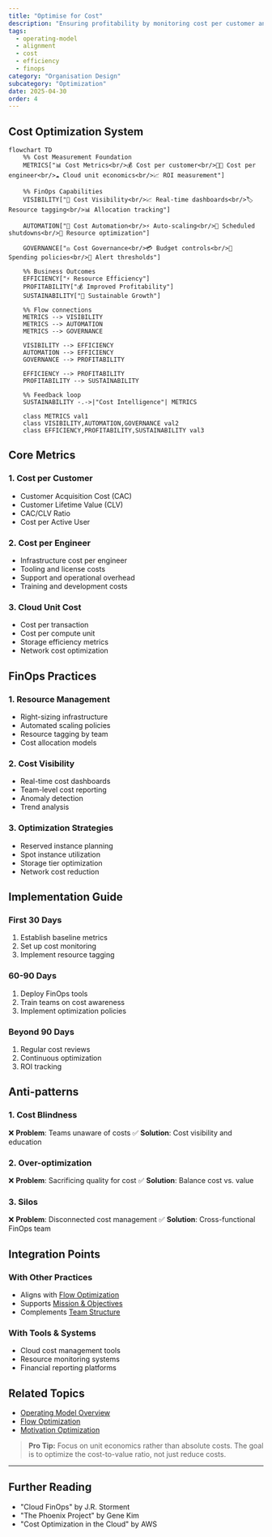 ```yaml
---
title: "Optimise for Cost"
description: "Ensuring profitability by monitoring cost per customer and per engineer."
tags:
  - operating-model
  - alignment
  - cost
  - efficiency
  - finops
category: "Organisation Design"
subcategory: "Optimization"
date: 2025-04-30
order: 4
---
```


## Cost Optimization System

```mermaid
flowchart TD
    %% Cost Measurement Foundation
    METRICS["📊 Cost Metrics<br/>💰 Cost per customer<br/>👨‍💻 Cost per engineer<br/>☁️ Cloud unit economics<br/>📈 ROI measurement"]
    
    %% FinOps Capabilities
    VISIBILITY["👀 Cost Visibility<br/>📈 Real-time dashboards<br/>🏷️ Resource tagging<br/>📊 Allocation tracking"]
    
    AUTOMATION["🤖 Cost Automation<br/>⚡ Auto-scaling<br/>📅 Scheduled shutdowns<br/>🔄 Resource optimization"]
    
    GOVERNANCE["⚖️ Cost Governance<br/>💳 Budget controls<br/>👥 Spending policies<br/>🚨 Alert thresholds"]
    
    %% Business Outcomes
    EFFICIENCY["⚡ Resource Efficiency"]
    PROFITABILITY["💰 Improved Profitability"]
    SUSTAINABILITY["🌱 Sustainable Growth"]
    
    %% Flow connections
    METRICS --> VISIBILITY
    METRICS --> AUTOMATION
    METRICS --> GOVERNANCE
    
    VISIBILITY --> EFFICIENCY
    AUTOMATION --> EFFICIENCY
    GOVERNANCE --> PROFITABILITY
    
    EFFICIENCY --> PROFITABILITY
    PROFITABILITY --> SUSTAINABILITY
    
    %% Feedback loop
    SUSTAINABILITY -.->|"Cost Intelligence"| METRICS
    
    class METRICS val1
    class VISIBILITY,AUTOMATION,GOVERNANCE val2
    class EFFICIENCY,PROFITABILITY,SUSTAINABILITY val3
```

## Core Metrics

### 1. Cost per Customer
- Customer Acquisition Cost (CAC)
- Customer Lifetime Value (CLV)
- CAC/CLV Ratio
- Cost per Active User

### 2. Cost per Engineer
- Infrastructure cost per engineer
- Tooling and license costs
- Support and operational overhead
- Training and development costs

### 3. Cloud Unit Cost
- Cost per transaction
- Cost per compute unit
- Storage efficiency metrics
- Network cost optimization

## FinOps Practices

### 1. Resource Management
- Right-sizing infrastructure
- Automated scaling policies
- Resource tagging by team
- Cost allocation models

### 2. Cost Visibility
- Real-time cost dashboards
- Team-level cost reporting
- Anomaly detection
- Trend analysis

### 3. Optimization Strategies
- Reserved instance planning
- Spot instance utilization
- Storage tier optimization
- Network cost reduction

## Implementation Guide

### First 30 Days
1. Establish baseline metrics
2. Set up cost monitoring
3. Implement resource tagging

### 60-90 Days
1. Deploy FinOps tools
2. Train teams on cost awareness
3. Implement optimization policies

### Beyond 90 Days
1. Regular cost reviews
2. Continuous optimization
3. ROI tracking

## Anti-patterns

### 1. Cost Blindness
❌ **Problem**: Teams unaware of costs
✅ **Solution**: Cost visibility and education

### 2. Over-optimization
❌ **Problem**: Sacrificing quality for cost
✅ **Solution**: Balance cost vs. value

### 3. Silos
❌ **Problem**: Disconnected cost management
✅ **Solution**: Cross-functional FinOps team

## Integration Points

### With Other Practices
- Aligns with [Flow Optimization](optimise-flow)
- Supports [Mission & Objectives](../advanced/mission-objectives)
- Complements [Team Structure](../advanced/decoupling_teams)

### With Tools & Systems
- Cloud cost management tools
- Resource monitoring systems
- Financial reporting platforms

## Related Topics
- [Operating Model Overview](../operating-model-framework)
- [Flow Optimization](optimise-flow)
- [Motivation Optimization](optimise-motivation)

> **Pro Tip:** Focus on unit economics rather than absolute costs. The goal is to optimize the cost-to-value ratio, not just reduce costs.

---

## Further Reading
- "Cloud FinOps" by J.R. Storment
- "The Phoenix Project" by Gene Kim
- "Cost Optimization in the Cloud" by AWS
